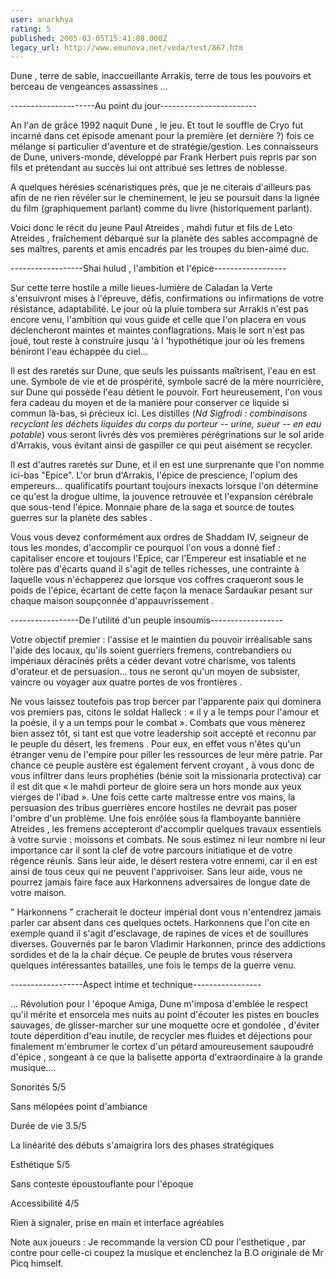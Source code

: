 ```yaml
---
user: anarkhya
rating: 5
published: 2005-03-05T15:41:08.000Z
legacy_url: http://www.emunova.net/veda/test/867.htm
---
```

Dune , terre de sable, inaccueillante Arrakis, terre de tous les pouvoirs et berceau de vengeances assassines ...   

  

  

---------------------Au point du jour------------------------  

  

  

An l'an de grâce 1992 naquit Dune , le jeu. Et tout le souffle de Cryo fut incarné dans cet épisode amenant pour la première (et dernière ?) fois ce mélange si particulier d'aventure et de stratégie/gestion. Les connaisseurs de Dune, univers-monde, développé par Frank Herbert puis repris par son fils et prétendant au succès lui ont attribué ses lettres de noblesse.  

A quelques hérésies scénaristiques près, que je ne citerais d'ailleurs pas afin de ne rien révéler sur le cheminement, le jeu se poursuit dans la lignée du film (graphiquement parlant) comme du livre (historiquement parlant).  

Voici donc le récit du jeune Paul Atreides , mahdi futur et fils de Leto Atreides , fraîchement débarqué sur la planète des sables accompagné de ses maîtres, parents et amis encadrés par les troupes du bien-aimé duc.  

  

  

------------------Shai hulud , l'ambition et l'épice------------------  

  

  

Sur cette terre hostile a mille lieues-lumière de Caladan la Verte s'ensuivront mises à l'épreuve, défis, confirmations ou infirmations de votre résistance, adaptabilité. Le jour où la pluie tombera sur Arrakis n'est pas encore venu, l'ambition qui vous guide et celle que l'on placera en vous déclencheront maintes et maintes conflagrations. Mais le sort n'est pas joué, tout reste à construire jusqu 'à l 'hypothétique jour où les fremens béniront l'eau échappée du ciel...  

  

Il est des raretés sur Dune, que seuls les puissants maîtrisent, l'eau en est une. Symbole de vie et de prospérité, symbole sacré de la mère nourricière, sur Dune qui possède l'eau détient le pouvoir. Fort heureusement, l'on vous fera cadeau du moyen et de la manière pour conserver ce liquide si commun là-bas, si précieux ici. Les distilles (_Nd Sigfrodi : combinaisons recyclant les déchets liquides du corps du porteur -- urine, sueur -- en eau potable_) vous seront livrés dès vos premières pérégrinations sur le sol aride d'Arrakis, vous évitant ainsi de gaspiller ce qui peut aisément se recycler.  

  

Il est d'autres raretés sur Dune, et il en est une surprenante que l'on nomme ici-bas "Epice". L'or brun d'Arrakis, l'épice de prescience, l'opium des empereurs... qualificatifs pourtant toujours inexacts lorsque l'on détermine ce qu'est la drogue ultime, la jouvence retrouvée et l'expansion cérébrale que sous-tend l'épice. Monnaie phare de la saga et source de toutes guerres sur la planète des sables .  

Vous vous devez conformément aux ordres de Shaddam IV, seigneur de tous les mondes, d'accomplir ce pourquoi l'on vous a donné fief : capitaliser encore et toujours l'Epice, car l'Empereur est insatiable et ne tolère pas d'écarts quand il s'agit de telles richesses, une contrainte à laquelle vous n'échapperez que lorsque vos coffres craqueront sous le poids de l'épice, écartant de cette façon la menace Sardaukar pesant sur chaque maison soupçonnée d'appauvrissement .  

  

  

-----------------De l'utilité d'un peuple insoumis------------------  

  

  

Votre objectif premier : l'assise et le maintien du pouvoir irréalisable sans l'aide des locaux, qu'ils soient guerriers fremens, contrebandiers ou impériaux déracinés prêts a céder devant votre charisme, vos talents d'orateur et de persuasion... tous ne seront qu'un moyen de subsister, vaincre ou voyager aux quatre portes de vos frontières .  

Ne vous laissez toutefois pas trop bercer par l'apparente paix qui dominera vos premiers pas, citons le soldat Halleck : « il y a le temps pour l'amour et la poésie, il y a un temps pour le combat ». Combats que vous mènerez bien assez tôt, si tant est que votre leadership soit accepté et reconnu par le peuple du désert, les fremens . Pour eux, en effet vous n'êtes qu'un étranger venu de l'empire pour piller les ressources de leur mère patrie. Par chance ce peuple austère est également fervent croyant , à vous donc de vous infiltrer dans leurs prophéties (bénie soit la missionaria protectiva) car il est dit que « le mahdi porteur de gloire sera un hors monde aux yeux vierges de l'ibad ». Une fois cette carte maîtresse entre vos mains, la persuasion des tribus guerrières encore hostiles ne devrait pas poser l'ombre d'un problème. Une fois enrôlée sous la flamboyante bannière Atreides , les fremens accepteront d'accomplir quelques travaux essentiels à votre survie : moissons et combats. Ne sous estimez ni leur nombre ni leur importance car il sont la clef de votre parcours initiatique et de votre régence réunis. Sans leur aide, le désert restera votre ennemi, car il en est ainsi de tous ceux qui ne peuvent l'apprivoiser. Sans leur aide, vous ne pourrez jamais faire face aux Harkonnens adversaires de longue date de votre maison.  

  

" Harkonnens " cracherait le docteur impérial dont vous n'entendrez jamais parler car absent dans ces quelques octets. Harkonnens que l'on cite en exemple quand il s'agit d'esclavage, de rapines de vices et de souillures diverses. Gouvernés par le baron Vladimir Harkonnen, prince des addictions sordides et de la la chair déçue. Ce peuple de brutes vous réservera quelques intéressantes batailles, une fois le temps de la guerre venu.  

  

  

------------------Aspect intime et technique-----------------  

  

  

... Révolution pour l 'époque Amiga, Dune m'imposa d'emblée le respect qu'il mérite et ensorcela mes nuits au point d'écouter les pistes en boucles sauvages, de glisser-marcher sur une moquette ocre et gondolée , d'éviter toute déperdition d'eau inutile, de recycler mes fluides et déjections pour finalement m'embrumer le cortex d'un pétard amoureusement saupoudré d'épice , songeant à ce que la balisette apporta d'extraordinaire à la grande musique....  

  

Sonorités 5/5  

Sans mélopées point d'ambiance  

Durée de vie 3.5/5  

La linéarité des débuts s'amaigrira lors des phases stratégiques   

Esthétique 5/5  

Sans conteste époustouflante pour l'époque  

Accessibilité 4/5  

Rien à signaler, prise en main et interface agréables  

  

  

Note aux joueurs : Je recommande la version CD pour l'esthetique , par contre pour celle-ci coupez la musique et enclenchez la B.O originale de Mr Picq himself.